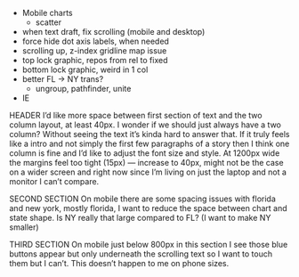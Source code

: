- Mobile charts
	- scatter
- when text draft, fix scrolling (mobile and desktop)
- force hide dot axis labels, when needed
- scrolling up, z-index gridline map issue
- top lock graphic, repos from rel to fixed
- bottom lock graphic, weird in 1 col
- better FL -> NY trans?
	- ungroup, pathfinder, unite
- IE


HEADER
I’d like more space between first section of text and the two column layout, at least 40px. I wonder if we should just always have a two column? Without seeing the text it’s kinda hard to answer that. If it truly feels like a intro and not simply the first few paragraphs of a story then I think one column is fine and I’d like to adjust the font size and style. 
At 1200px wide the margins feel too tight (15px) — increase to 40px, might not be the case on a wider screen and right now since I’m living on just the laptop and not a monitor I can’t compare.

SECOND SECTION
On mobile there are some spacing issues with florida and new york, mostly florida, I want to reduce the space between chart and state shape. Is NY really that large compared to FL? (I want to make NY smaller)

THIRD SECTION
On mobile just below 800px in this section I see those blue buttons appear but only underneath the scrolling text so I want to touch them but I can’t. This doesn’t happen to me on phone sizes.
